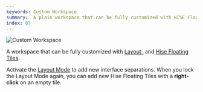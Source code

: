 ```yaml
---
keywords: Custom Workspace
summary:  A plain workspace that can be fully customized with HISE Floating Tiles. 
index: 07
---
```

![Custom Workspace](images/custom/custom-workspace.png)

A workspace that can be fully customized with [Layout-](/ui-components/floating-tiles/layout) and [Hise Floating Tiles](/ui-components/floating-tiles/hise).

Activate the [Layout Mode](/working-with-hise/menu-reference/view#enable-layout-mode) to add new interface separations. When you lock the Layout Mode again, you can add new Hise Floating Tiles with a **right-click** on an empty tile.

